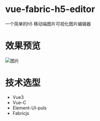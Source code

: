 # vue-fabric-h5-editor
一个简单的h5 移动端图片可视化图片编辑器

# 效果预览
![图片](https://user-images.githubusercontent.com/65069676/127619465-7271e5f1-fa24-49d9-a1c7-73c4dd83ede0.png)

# 技术选型
- Vue3
- Vue-C
- Element-UI-puls
- Fabricjs
